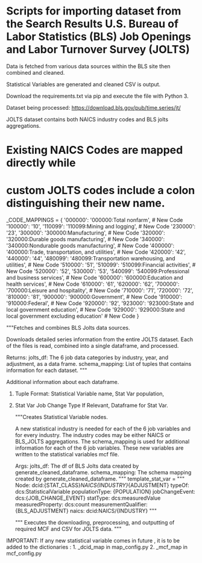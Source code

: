 # Scripts for importing dataset from the Search Results U.S. Bureau of Labor Statistics (BLS) Job Openings and Labor Turnover Survey (JOLTS)

Data is fetched from various data sources within the BLS site
then combined and cleaned.

Statistical Variables are generated and cleaned CSV is output.

Download the requirements.txt via pip and execute the file with Python 3.

Dataset being processed: https://download.bls.gov/pub/time.series/jt/

JOLTS dataset contains both NAICS industry codes and BLS jolts aggregations.
# Existing NAICS Codes are mapped directly while
# custom JOLTS codes include a colon distinguishing their new name.
_CODE_MAPPINGS = {
    '000000': '000000:Total nonfarm',  # New Code
    '100000': '10',
    '110099': '110099:Mining and logging',  # New Code
    '230000': '23',
    '300000': '300000:Manufacturing',  # New Code
    '320000': '320000:Durable goods manufacturing',  # New Code
    '340000': '340000:Nondurable goods manufacturing',  # New Code
    '400000': '400000:Trade, transportation, and utilities',  # New Code
    '420000': '42',
    '440000': '44',
    '480099': '480099:Transportation warehousing, and utilities',  # New Code
    '510000': '51',
    '510099': '510099:Financial activities',  # New Code
    '520000': '52',
    '530000': '53',
    '540099': '540099:Professional and business services',  # New Code
    '600000': '600000:Education and health services',  # New Code
    '610000': '61',
    '620000': '62',
    '700000': '700000:Leisure and hospitality',  # New Code
    '710000': '71',
    '720000': '72',
    '810000': '81',
    '900000': '900000:Government',  # New Code
    '910000': '910000:Federal',  # New Code
    '920000': '92',
    '923000': '923000:State and local government education',  # New Code
    '929000':
        '929000:State and local government excluding education'  # New Code
}


"""Fetches and combines BLS Jolts data sources.

Downloads detailed series information from the entire JOLTS dataset.
Each of the files is read, combined into a single dataframe, and processed.

Returns:
 jolts_df: The 6 job data categories by industry, year, and adjustment,
  as a data frame.
 schema_mapping: List of tuples that contains information for each dataset.
  """
  
Additional information about each dataframe.
1. Tuple Format: Statistical Variable name, Stat Var population,
2. Stat Var Job Change Type If Relevant, Dataframe for Stat Var.
    
     """Creates Statistical Variable nodes.

    A new statistical industry is needed for each of the 6 job variables
    and for every industry.
    The industry codes may be either NAICS or BLS_JOLTS aggregations.
    The schema_mapping is used for additional information for
    each of the 6 job variables. These new variables are written
    to the statistical variables mcf file.

    Args:
      jolts_df: The df of BLS Jolts data created by generate_cleaned_dataframe.
      schema_mapping: The schema mapping created by generate_cleaned_dataframe.
  """
    template_stat_var = """
  Node: dcid:{STAT_CLASS}_NAICS{INDUSTRY}_{ADJUSTMENT}
  typeOf: dcs:StatisticalVariable
  populationType: {POPULATION}
  jobChangeEvent: dcs:{JOB_CHANGE_EVENT}
  statType: dcs:measuredValue
  measuredProperty: dcs:count
  measurementQualifier: {BLS_ADJUSTMENT}
  naics: dcid:NAICS/{INDUSTRY}
  """
  
   """ Executes the downloading, preprocessing, and outputting of
  required MCF and CSV for JOLTS data.
  """
  
IMPORTANT: 
	If any new statistical variable comes in future , it is to be added to the dictionaries :
		1. _dcid_map in map_config.py
		2. _mcf_map in mcf_config.py
		
		
